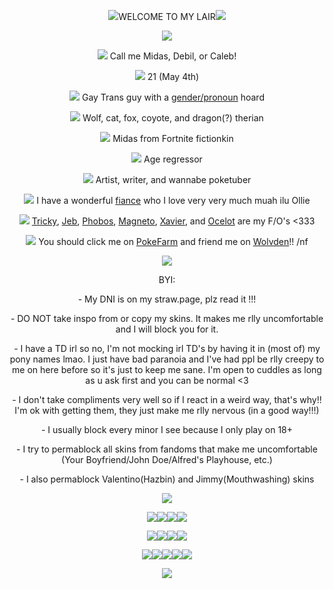 <p align="center"><img src="https://64.media.tumblr.com/bda4e8b766d6f5aaa4f8505aea3ef0ea/4149a1d35ab9816c-e6/s75x75_c1/a63975ffe3f5a93c85d889c20ac683e9e2474b25.gif">WELCOME TO MY LAIR<img src="https://64.media.tumblr.com/4829d986f95e4abc1137b5e03991802e/4149a1d35ab9816c-cd/s75x75_c1/20fd0f71237bfd5c21a22d92ad23420c7fceaaa4.gif"></p>

<p align="center"><img src="https://cutekawaiiresources.wordpress.com/wp-content/uploads/2014/08/skulldivider.gif"></p>

<p align="center"><img src="https://i.imgur.com/T6A9CBa.png"> Call me Midas, Debil, or Caleb!</p>
<p align="center"><img src="https://i.imgur.com/egIEngZ.png"> 21 (May 4th)</p>
<p align="center"><img src="https://i.imgur.com/T6A9CBa.png"> Gay Trans guy with a <a href="https://pronouns.cc/@fr0g_b0n3s">gender/pronoun</a> hoard</p>
<p align="center"><img src="https://i.imgur.com/egIEngZ.png"> Wolf, cat, fox, coyote, and dragon(?) therian</p>
<p align="center"><img src="https://i.imgur.com/T6A9CBa.png"> Midas from Fortnite fictionkin </3</p>
<p align="center"><img src="https://i.imgur.com/egIEngZ.png"> Age regressor</p>
<p align="center"><img src="https://i.imgur.com/T6A9CBa.png"> Artist, writer, and wannabe poketuber</p>
<p align="center"><img src="https://i.imgur.com/egIEngZ.png"> I have a wonderful <a href="https://twitter.com/ForgetOleanders">fiance</a> who I love very very much muah ilu Ollie</p>
<p align="center"><img src="https://i.imgur.com/T6A9CBa.png"> <a href="https://madnesscombat.fandom.com/wiki/Tricky">Tricky</a>, <a href="https://madnesscombat.fandom.com/wiki/Jesus">Jeb</a>, <a href="https://madnesscombat.fandom.com/wiki/Phobos">Phobos</a>, <a href="https://marvelanimated.fandom.com/wiki/Magneto">Magneto</a>, <a href="https://marvelanimated.fandom.com/wiki/Professor_X">Xavier</a>, and <a href="https://metalgear.fandom.com/wiki/Revolver_Ocelot">Ocelot</a> are my F/O's <333</p>
<p align="center"><img src="https://i.imgur.com/egIEngZ.png"> You should click me on <a href="https://pfq.link/Minisempaicute">PokeFarm</a> and friend me on <a href="https://www.wolvden.com/profile/141696">Wolvden</a>!! /nf</p>
  
  <p align="center"><img src="https://cutekawaiiresources.wordpress.com/wp-content/uploads/2014/08/skulldivider.gif"></p> 

<p align="center">BYI:</p>
 <p align="center"> - My DNI is on my straw.page, plz read it !!!</p>
  <p align="center"> - DO NOT take inspo from or copy my skins. It makes me rlly uncomfortable and I will block you for it.</p>
 <p align="center"> - I have a TD irl so no, I'm not mocking irl TD's by having it in (most of) my pony names lmao. I just have bad paranoia and I've had ppl be rlly creepy to me on here before so it's just to keep me sane. I'm open to cuddles as long as u ask first and you can be normal <3</p>
 <p align="center"> - I don't take compliments very well so if I react in a weird way, that's why!! I'm ok with getting them, they just make me rlly nervous (in a good way!!!)</p>
 <p align="center"> - I usually block every minor I see because I only play on 18+</p>
 <p align="center"> - I try to permablock all skins from fandoms that make me uncomfortable (Your Boyfriend/John Doe/Alfred's Playhouse, etc.)</p>
 <p align="center"> - I also permablock Valentino(Hazbin) and Jimmy(Mouthwashing) skins</p>

   <p align="center"><img src="https://cutekawaiiresources.wordpress.com/wp-content/uploads/2014/08/skulldivider.gif"></p> 
   
<p align="center"><a href="https://pokefarm.com/summary/r1yYs"><img src="https://pokefarm.com/image/plateform_svg/r1yYs"><a href="https://pokefarm.com/summary/r1yY7"><img src="https://pokefarm.com/image/plateform_svg/r1yY7"></a><a href="https://pokefarm.com/summary/P1rrR"><img src="https://pokefarm.com/image/plateform_svg/P1rrR"></a><a href="https://pokefarm.com/summary/PvJjc"><img src="https://pokefarm.com/image/plateform_svg/PvJjc"></a></p>
<p align="center"><a href="https://pokefarm.com/summary/mF9_6"><img src="https://pokefarm.com/image/plateform_svg/mF9_6"><a href="https://pokefarm.com/summary/rKmVJ"><img src="https://pokefarm.com/image/plateform_svg/rKmVJ"></a><a href="https://pokefarm.com/summary/Pv4Fs"><img src="https://pokefarm.com/image/plateform_svg/Pv4Fs"></a><a href="https://pokefarm.com/summary/rrqKV"><img src="https://pokefarm.com/image/plateform_svg/rrqKV"></a></p>
<p align="center"><a href="https://pfq.link/?JbYcK4"><img src="https://pokefarm.com/image/plateform_svg/JbYcK4"/></a><a href="https://pfq.link/?J0Mh79"><img src="https://pokefarm.com/image/plateform_svg/J0Mh79"/></a><a href="https://pfq.link/?Q-nyl"><img src="https://pokefarm.com/image/plateform_svg/Q-nyl"/></a><a href="https://pfq.link/?JbgPNZ"><img src="https://pokefarm.com/image/plateform_svg/JbgPNZ"/></a><a href="https://pfq.link/?J0Lzzh"><img src="https://pokefarm.com/image/plateform_svg/J0Lzzh"/></a></p>
<p align="center"><img src="https://external-media.spacehey.net/media/syus8JR7ncYewoeAY_-7VUmhUHSG28_RKKDOPMm6cdxw=/https://64.media.tumblr.com/6886c38f1328500fae851bebf96c8c8d/0849fa6899c3a334-9b/s540x810/a06c7e0342f4ec73f6ee8fa3c05346cfb696db5b.gifv">
</p>
